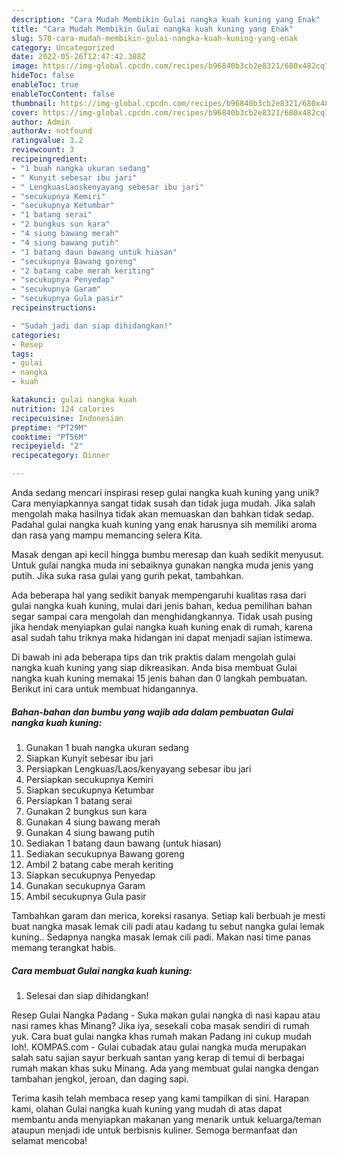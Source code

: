 ```yaml
---
description: "Cara Mudah Membikin Gulai nangka kuah kuning yang Enak"
title: "Cara Mudah Membikin Gulai nangka kuah kuning yang Enak"
slug: 570-cara-mudah-membikin-gulai-nangka-kuah-kuning-yang-enak
category: Uncategorized
date: 2022-05-26T12:47:42.388Z
image: https://img-global.cpcdn.com/recipes/b96840b3cb2e8321/680x482cq70/gulai-nangka-kuah-kuning-foto-resep-utama.jpg
hideToc: false
enableToc: true
enableTocContent: false
thumbnail: https://img-global.cpcdn.com/recipes/b96840b3cb2e8321/680x482cq70/gulai-nangka-kuah-kuning-foto-resep-utama.jpg
cover: https://img-global.cpcdn.com/recipes/b96840b3cb2e8321/680x482cq70/gulai-nangka-kuah-kuning-foto-resep-utama.jpg
author: Admin
authorAv: notfound
ratingvalue: 3.2
reviewcount: 3
recipeingredient:
- "1 buah nangka ukuran sedang"
- " Kunyit sebesar ibu jari"
- " LengkuasLaoskenyayang sebesar ibu jari"
- "secukupnya Kemiri"
- "secukupnya Ketumbar"
- "1 batang serai"
- "2 bungkus sun kara"
- "4 siung bawang merah"
- "4 siung bawang putih"
- "1 batang daun bawang untuk hiasan"
- "secukupnya Bawang goreng"
- "2 batang cabe merah keriting"
- "secukupnya Penyedap"
- "secukupnya Garam"
- "secukupnya Gula pasir"
recipeinstructions:

- "Sudah jadi dan siap dihidangkan!"
categories:
- Resep
tags:
- gulai
- nangka
- kuah

katakunci: gulai nangka kuah 
nutrition: 124 calories
recipecuisine: Indonesian
preptime: "PT29M"
cooktime: "PT56M"
recipeyield: "2"
recipecategory: Dinner

---
```





Anda sedang mencari inspirasi resep gulai nangka kuah kuning yang unik? Cara menyiapkannya sangat tidak susah dan tidak juga mudah. Jika salah mengolah maka hasilnya tidak akan memuaskan dan bahkan tidak sedap. Padahal gulai nangka kuah kuning yang enak harusnya sih memiliki aroma dan rasa yang mampu memancing selera Kita.





Masak dengan api kecil hingga bumbu meresap dan kuah sedikit menyusut. Untuk gulai nangka muda ini sebaiknya gunakan nangka muda jenis yang putih. Jika suka rasa gulai yang gurih pekat, tambahkan.

Ada beberapa hal yang sedikit banyak mempengaruhi kualitas rasa dari gulai nangka kuah kuning, mulai dari jenis bahan, kedua pemilihan bahan segar sampai cara mengolah dan menghidangkannya. Tidak usah pusing jika hendak menyiapkan gulai nangka kuah kuning enak di rumah, karena asal sudah tahu triknya maka hidangan ini dapat menjadi sajian istimewa.






Di bawah ini ada beberapa tips dan trik praktis dalam mengolah gulai nangka kuah kuning yang siap dikreasikan. Anda bisa membuat Gulai nangka kuah kuning memakai 15 jenis bahan dan 0 langkah pembuatan. Berikut ini cara untuk membuat hidangannya.

<!--inarticleads1-->

##### Bahan-bahan dan bumbu yang wajib ada dalam pembuatan Gulai nangka kuah kuning:

1. Gunakan 1 buah nangka ukuran sedang
1. Siapkan  Kunyit sebesar ibu jari
1. Persiapkan  Lengkuas/Laos/kenyayang sebesar ibu jari
1. Persiapkan secukupnya Kemiri
1. Siapkan secukupnya Ketumbar
1. Persiapkan 1 batang serai
1. Gunakan 2 bungkus sun kara
1. Gunakan 4 siung bawang merah
1. Gunakan 4 siung bawang putih
1. Sediakan 1 batang daun bawang (untuk hiasan)
1. Sediakan secukupnya Bawang goreng
1. Ambil 2 batang cabe merah keriting
1. Siapkan secukupnya Penyedap
1. Gunakan secukupnya Garam
1. Ambil secukupnya Gula pasir


Tambahkan garam dan merica, koreksi rasanya. Setiap kali berbuah je mesti buat nangka masak lemak cili padi atau kadang tu sebut nangka gulai lemak kuning.. Sedapnya nangka masak lemak cili padi. Makan nasi time panas memang terangkat habis. 

<!--inarticleads2-->

##### Cara membuat Gulai nangka kuah kuning:


1. Selesai dan siap dihidangkan!

Resep Gulai Nangka Padang - Suka makan gulai nangka di nasi kapau atau nasi rames khas Minang? Jika iya, sesekali coba masak sendiri di rumah yuk. Cara buat gulai nangka khas rumah makan Padang ini cukup mudah loh!. KOMPAS.com - Gulai cubadak atau gulai nangka muda merupakan salah satu sajian sayur berkuah santan yang kerap di temui di berbagai rumah makan khas suku Minang. Ada yang membuat gulai nangka dengan tambahan jengkol, jeroan, dan daging sapi. 

Terima kasih telah membaca resep yang kami tampilkan di sini. Harapan kami, olahan Gulai nangka kuah kuning yang mudah di atas dapat membantu anda menyiapkan makanan yang menarik untuk keluarga/teman ataupun menjadi ide untuk berbisnis kuliner. Semoga bermanfaat dan selamat mencoba!
